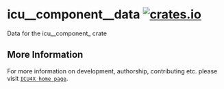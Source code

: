 # icu__component__data [![crates.io](https://img.shields.io/crates/v/icu__component__data)](https://crates.io/crates/icu__component__data)

<!-- cargo-rdme start -->

Data for the icu__component_ crate

<!-- cargo-rdme end -->

## More Information

For more information on development, authorship, contributing etc. please visit [`ICU4X home page`](https://github.com/unicode-org/icu4x).
